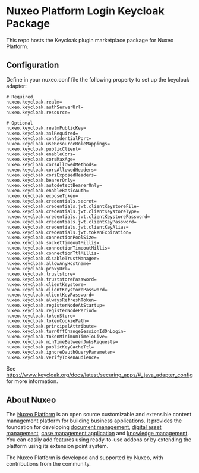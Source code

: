 # Nuxeo Platform Login Keycloak Package

This repo hosts the Keycloak plugin marketplace package for Nuxeo Platform.

## Configuration

Define in your nuxeo.conf file the following property to set up the keycloak adapter:
```
# Required
nuxeo.keycloak.realm=
nuxeo.keycloak.authServerUrl=
nuxeo.keycloak.resource=

# Optional
nuxeo.keycloak.realmPublicKey=
nuxeo.keycloak.sslRequired=
nuxeo.keycloak.confidentialPort=
nuxeo.keycloak.useResourceRoleMappings=
nuxeo.keycloak.publicClient=
nuxeo.keycloak.enableCors=
nuxeo.keycloak.corsMaxAge=
nuxeo.keycloak.corsAllowedMethods=
nuxeo.keycloak.corsAllowedHeaders=
nuxeo.keycloak.corsExposedHeaders=
nuxeo.keycloak.bearerOnly=
nuxeo.keycloak.autodetectBearerOnly=
nuxeo.keycloak.enableBasicAuth=
nuxeo.keycloak.exposeToken=
nuxeo.keycloak.credentials.secret=
nuxeo.keycloak.credentials.jwt.clientKeystoreFile=
nuxeo.keycloak.credentials.jwt.clientKeystoreType=
nuxeo.keycloak.credentials.jwt.clientKeystorePassword=
nuxeo.keycloak.credentials.jwt.clientKeyPassword=
nuxeo.keycloak.credentials.jwt.clientKeyAlias=
nuxeo.keycloak.credentials.jwt.tokenExpiration=
nuxeo.keycloak.connectionPoolSize=
nuxeo.keycloak.socketTimeoutMillis=
nuxeo.keycloak.connectionTimeoutMillis=
nuxeo.keycloak.connectionTtlMillis=
nuxeo.keycloak.disableTrustManager=
nuxeo.keycloak.allowAnyHostname=
nuxeo.keycloak.proxyUrl=
nuxeo.keycloak.truststore=
nuxeo.keycloak.truststorePassword=
nuxeo.keycloak.clientKeystore=
nuxeo.keycloak.clientKeystorePassword=
nuxeo.keycloak.clientKeyPassword=
nuxeo.keycloak.alwaysRefreshToken=
nuxeo.keycloak.registerNodeAtStartup=
nuxeo.keycloak.registerNodePeriod=
nuxeo.keycloak.tokenStore=
nuxeo.keycloak.tokenCookiePath=
nuxeo.keycloak.principalAttribute=
nuxeo.keycloak.turnOffChangeSessionIdOnLogin=
nuxeo.keycloak.tokenMinimumTimeToLive=
nuxeo.keycloak.minTimeBetweenJwksRequests=
nuxeo.keycloak.publicKeyCacheTtl=
nuxeo.keycloak.ignoreOauthQueryParameter=
nuxeo.keycloak.verifyTokenAudience=
```
See https://www.keycloak.org/docs/latest/securing_apps/#_java_adapter_config for more information.

## About Nuxeo

The [Nuxeo Platform](http://www.nuxeo.com/products/content-management-platform/) is an open source customizable and extensible content management platform for building business applications. It provides the foundation for developing [document management](http://www.nuxeo.com/solutions/document-management/), [digital asset management](http://www.nuxeo.com/solutions/digital-asset-management/), [case management application](http://www.nuxeo.com/solutions/case-management/) and [knowledge management](http://www.nuxeo.com/solutions/advanced-knowledge-base/). You can easily add features using ready-to-use addons or by extending the platform using its extension point system.

The Nuxeo Platform is developed and supported by Nuxeo, with contributions from the community.
